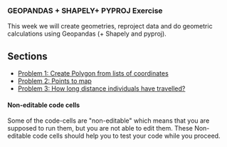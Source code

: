 ### GEOPANDAS + SHAPELY+ PYPROJ Exercise

This week we will create geometries, reproject data and do geometric calculations using Geopandas (+ Shapely and pyproj).



## Sections

 - [Problem 1: Create Polygon from lists of coordinates](Exercise1.ipynb)
 - [Problem 2: Points to map](Exercise2.ipynb)
 - [Problem 3: How long distance individuals have travelled?](Exercise3.ipynb)
 
 

#### Non-editable code cells
Some of the code-cells are "non-editable" which means that you are supposed to run them, but you are not able to edit them. These Non-editable code cells should help you to test your code while you proceed. 

 
 
 
  
